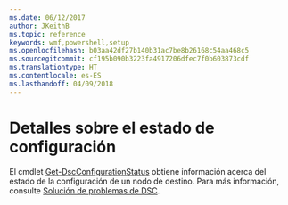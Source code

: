 ```yaml
---
ms.date: 06/12/2017
author: JKeithB
ms.topic: reference
keywords: wmf,powershell,setup
ms.openlocfilehash: b03aa42df27b140b31ac7be8b26168c54aa468c5
ms.sourcegitcommit: cf195b090b3223fa4917206dfec7f0b603873cdf
ms.translationtype: HT
ms.contentlocale: es-ES
ms.lasthandoff: 04/09/2018
---
```

# <a name="details-about-configuration-status"></a>Detalles sobre el estado de configuración

El cmdlet [Get-DscConfigurationStatus](https://technet.microsoft.com/library/mt517868.aspx) obtiene información acerca del estado de la configuración de un nodo de destino.
Para más información, consulte [Solución de problemas de DSC](https://msdn.microsoft.com/powershell/dsc/troubleshooting).